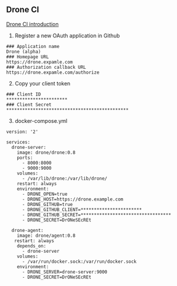 ## Drone CI
[Drone CI introduction](https://www.slideshare.net/secret/LbMyqRXF9vkLao)

1. Register a new OAuth application in Github 
```
### Application name
Drone (alpha)
### Homepage URL
https://drone.expamle.com 
### Authorization callback URL
https://drone.expamle.com/authorize
```

2. Copy your client token
```
### Client ID
***********************
### Client Secret
**********************************************
```

3. docker-compose.yml
```
version: '2'

services:
  drone-server:
    image: drone/drone:0.8
    ports:
      - 8000:8000
      - 9000:9000
    volumes:
      - /var/lib/drone:/var/lib/drone/
    restart: always
    environment:
      - DRONE_OPEN=true
      - DRONE_HOST=https://drone.example.com
      - DRONE_GITHUB=true
      - DRONE_GITHUB_CLIENT=***********************
      - DRONE_GITHUB_SECRET=**********************************
      - DRONE_SECRET=DrONeSEcREt

  drone-agent:
    image: drone/agent:0.8
   restart: always
    depends_on:
      - drone-server
    volumes:
      - /var/run/docker.sock:/var/run/docker.sock
    environment:
      - DRONE_SERVER=drone-server:9000
      - DRONE_SECRET=DrONeSEcREt
```
